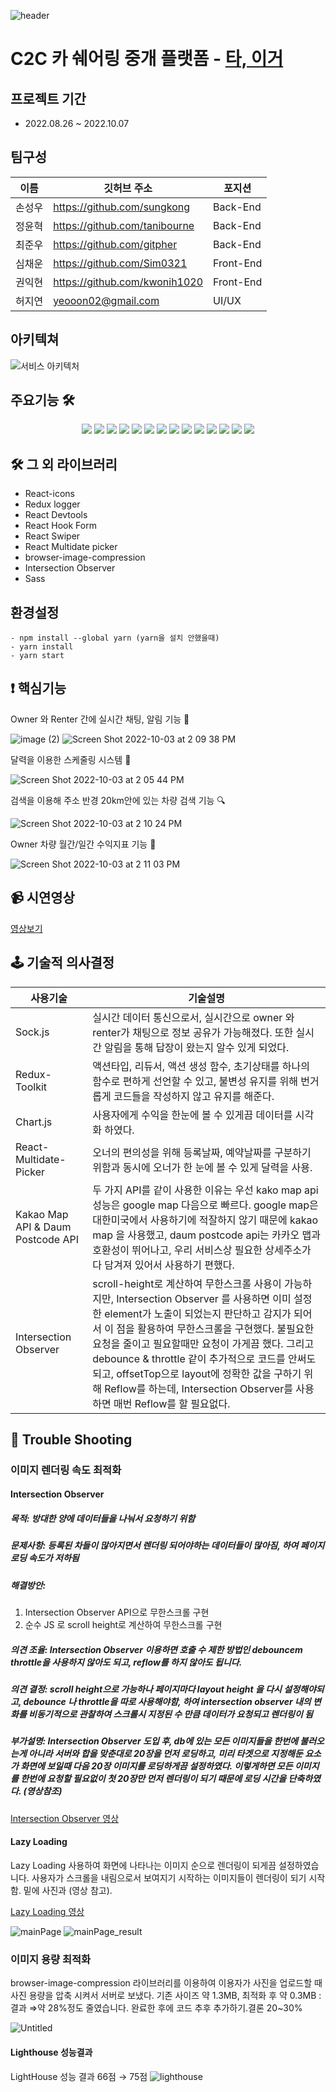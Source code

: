 ![header](https://capsule-render.vercel.app/api?type=waving&text=ta,iger&color=auto&height=200&align=center&animation=scaleIn)
<br>
# C2C 카 쉐어링 중개 플랫폼 - <a href="https://taiger.kr/">타, 이거</a>
## 프로젝트 기간
- 2022.08.26 ~ 2022.10.07
## 팀구성
이름 | 깃허브 주소 | 포지션 
--- | --- | --- 
손성우 | https://github.com/sungkong | Back-End
정윤혁 | https://github.com/tanibourne | Back-End 
최준우 | https://github.com/gitpher | Back-End 
심채운 | https://github.com/Sim0321 | Front-End
권익현  | https://github.com/kwonih1020 | Front-End
허지연 | yeooon02@gmail.com | UI/UX 

## 아키텍쳐
![서비스 아키텍처](https://user-images.githubusercontent.com/26310384/193829271-8159e1de-0727-4a9f-805b-5aac52cd7aee.png)

## 주요기능 🛠
<div align=center> 
<img src="https://img.shields.io/badge/React-F7DF1E?style=for-the-badge&logo=react&logoColor=#3776AB"/>
<img src="https://img.shields.io/badge/Styled_Components-000000?style=for-the-badge&logo=react&logoColor=#3776AB"/>
<img src="https://img.shields.io/badge/Redux/Toolkit-61DAFB?style=for-the-badge&logo=redux&logoColor=#CA4245"/>
<img src="https://img.shields.io/badge/ReactRouter-F7DF1E?style=for-the-badge&logo=redux&logoColor=#764ABC"/>
<img src="https://img.shields.io/badge/Axios-000000?style=for-the-badge&logo=axios&logoColor=#3776AB"/>
<img src="https://img.shields.io/badge/Javascript-red?style=for-the-badge&logo=javascript&logoColor=black"/>
<img src="https://img.shields.io/badge/HTML5-008000?style=for-the-badge&logo=HTML5&logoColor=#E34F26"/>
<img src="https://img.shields.io/badge/CSS3-blue?style=for-the-badge&logo=css3&logoColor=#1572B6"/>
<img src="https://img.shields.io/badge/Sock.js-black?style=for-the-badge&logo=socket.io&logoColor=#1572B6"/>
<img src="https://img.shields.io/badge/STOMP-61DAFB?style=for-the-badge&logo=stomp&logoColor=#CA4245"/>
<img src="https://img.shields.io/badge/Chart.js-F7DF1E?style=for-the-badge&logo=chart.js&logoColor=#4287f5"/>
<img src="https://img.shields.io/badge/AWS.S3-red?style=for-the-badge&logo=AWS&logoColor=#32a852"/>
<img src="https://img.shields.io/badge/AWS.CLOUDFRONT-000000?style=for-the-badge&logo=CLOUDFRONT&logoColor=#3776AB"/>
<img src="https://img.shields.io/badge/Kakao.Map-blue?style=for-the-badge&logo=kakao&logoColor=#1572B6"/>
</div>

## 🛠 그 외 라이브러리
- React-icons
- Redux logger
- React Devtools
- React Hook Form
- React Swiper
- React Multidate picker
- browser-image-compression
- Intersection Observer
- Sass

## 환경설정
```
- npm install --global yarn (yarn을 설치 안했을때)
- yarn install
- yarn start
```

## ❗ 핵심기능
Owner 와 Renter 간에 실시간 채팅, 알림 기능 💬 

![image (2)](https://user-images.githubusercontent.com/26310384/194004846-fc563aad-a55f-49d7-8856-5d5eec3fdf9b.png)
![Screen Shot 2022-10-03 at 2 09 38 PM](https://user-images.githubusercontent.com/26310384/194004884-f2171570-dd8b-4ca0-962c-1aea7715ed43.png)
<br>

달력을 이용한 스케줄링 시스템 📅 

![Screen Shot 2022-10-03 at 2 05 44 PM](https://user-images.githubusercontent.com/26310384/194004935-60276e6d-e7db-42f7-a933-2d6d18fb4fae.png)
<br>

검색을 이용해 주소 반경 20km안에 있는 차량 검색 기능 🔍 

![Screen Shot 2022-10-03 at 2 10 24 PM](https://user-images.githubusercontent.com/26310384/194004986-39565ec6-3336-423e-9d6f-18b40a7af5a4.png)
<br>

Owner 차량 월간/일간 수익지표 기능 🧮 

![Screen Shot 2022-10-03 at 2 11 03 PM](https://user-images.githubusercontent.com/26310384/194005029-7278bcea-5dca-4206-b11b-faf3ca84cd19.png)

## 📹 시연영상
<a href="https://youtu.be/-FgCdGtO14g">영상보기</a>

## 🕹️ 기술적 의사결정
사용기술 | 기술설명 
--- | --- 
Sock.js | 실시간 데이터 통신으로서, 실시간으로 owner 와 renter가 채팅으로 정보 공유가 가능해졌다. 또한 실시간 알림을 통해 답장이 왔는지 알수 있게 되었다.
Redux-Toolkit | 액션타입, 리듀서, 액션 생성 함수, 초기상태를 하나의 함수로 편하게 선언할 수 있고, 불변성 유지를 위해 번거롭게 코드들을 작성하지 않고 유지를 해준다.
Chart.js | 사용자에게 수익을 한눈에 볼 수 있게끔 데이터를 시각화 하였다. 
React-Multidate-Picker | 오너의 편의성을 위해 등록날짜, 예약날짜를 구분하기 위함과 동시에 오너가 한 눈에 볼 수 있게 달력을 사용.
Kakao Map API &  Daum Postcode API | 두 가지 API를 같이 사용한 이유는 우선 kako map api 성능은 google map 다음으로 빠르다. google map은 대한미국에서 사용하기에 적잘하지 않기 때문에 kakao map 을 사용했고, daum postcode api는 카카오 맵과 호환성이 뛰어나고, 우리 서비스상 필요한 상세주소가 다 담겨져 있어서 사용하기 편했다.
Intersection Observer | scroll-height로 계산하여 무한스크롤 사용이 가능하지만, Intersection Observer 를 사용하면 이미 설정한 element가 노출이 되었는지 판단하고 감지가 되어서 이 점을 활용하여 무한스크롤을 구현했다. 불필요한 요청을 줄이고 필요할때만 요청이 가게끔 했다. 그리고 debounce & throttle 같이 추가적으로 코드를 안써도 되고, offsetTop으로 layout에 정확한 값을 구하기 위해 Reflow를 하는데, Intersection Observer를 사용하면 매번 Reflow를 할 필요없다.

## 🔎 Trouble Shooting

### 이미지 렌더링 속도 최적화

#### Intersection Observer
##### 목적: 방대한 양에 데이터들을 나눠서 요청하기 위함
##### 문제사항: 등록된 차들이 많아지면서 렌더링 되어야하는 데이터들이 많아짐, 하여 페이지 로딩 속도가 저하됨
##### 해결방안:
1) Intersection Observer API으로 무한스크롤 구현
2) 순수 JS 로 scroll height로 계산하여 무한스크롤 구현
##### 의견 조율: Intersection Observer 이용하면 호출 수 제한 방법인 debouncem throttle을 사용하지 않아도 되고, reflow를 하지 않아도 됩니다.
##### 의견 결정: scroll height으로 가능하나 페이지마다 layout height 을 다시 설정해야되고, debounce 나 throttle을 따로 사용해야함, 하여 intersection observer 내의 변화를 비동기적으로 관찰하여 스크롤시 지정된 수 만큼 데이터가 요청되고 렌더링이 됨
##### 부가설명: Intersection Observer 도입 후, db에 있는 모든 이미지들을 한번에 불러오는게 아니라 서버와 합을 맞춘대로 20장을 먼저 로딩하고, 미리 타겟으로 지정해둔 요소가 화면에 보일때 다음 20장 이미지를 로딩하게끔 설정하였다. 이렇게하면 모든 이미지를 한번에 요청할 필요없이 첫 20장만 먼저 렌더링이 되기 때문에 로딩 시간을 단축하였다. (영상참조)
<a href="https://youtu.be/qP9jnuBVW4w">Intersection Observer 영상</a>

#### Lazy Loading 

Lazy Loading 사용하여 화면에 나타나는 이미지 순으로 렌더링이 되게끔 설정하였습니다. 사용자가 스크롤을 내림으로서 보여지기 시작하는 이미지들이 렌더링이 되기 시작함. 밑에 사진과 (영상 참고).

<a href="https://youtu.be/o-cI2RKYUJ0">Lazy Loading 영상</a>

![mainPage](https://user-images.githubusercontent.com/26310384/193827274-742ab5e0-32cf-4d0c-a4d0-a6bf2c8e1ba3.png)
![mainPage_result](https://user-images.githubusercontent.com/26310384/193827300-f6642040-9bb0-41ee-9368-e98ee41dc289.png)

### 이미지 용량 최적화

browser-image-compression 라이브러리를 이용하여 이용자가 사진을 업로드할 때 사진 용량을 압축 시켜서 서버로 보냈다. 기존 사이즈 약 1.3MB, 최적화 후 약 0.3MB : 결과 ⇒약 28%정도 줄였습니다. 완료한 후에 코드 추후 추가하기.결론 20~30%

![Untitled](https://user-images.githubusercontent.com/26310384/194003279-1a1492a6-00d0-49b7-b7ea-2a4f044bd5da.png)

#### Lighthouse 성능결과
LightHouse 성능 결과 66점 → 75점
![lighthouse](https://user-images.githubusercontent.com/26310384/193827536-b1ee5061-4999-4e45-a77b-f691c58e7c1e.png)
